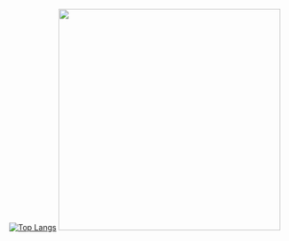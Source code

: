 [![Top Langs](https://github-readme-stats.vercel.app/api/top-langs/?username=ku-development&layout=donut)](https://github.com/anuraghazra/github-readme-stats)
<img src="https://github-readme-stats.vercel.app/api?username=ku-development&layout=donut&show_icons=true&theme=dark" width="400">
